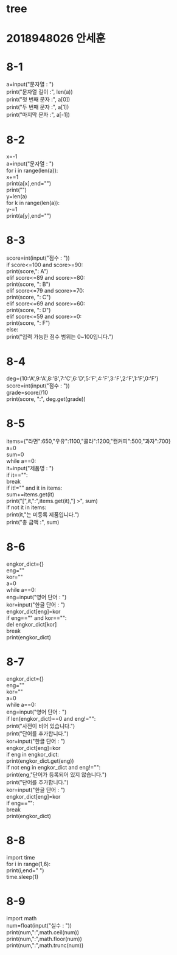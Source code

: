 # tree
# 2018948026 안세훈
# 8-1
a=input("문자열 : ")  
print("문자열 길이 :", len(a))  
print("첫 번째 문자 :", a[0])  
print("두 번째 문자 :", a[1])  
print("마지막 문자 :", a[-1])  
# 8-2
x=-1  
a=input("문자열 : ")  
for i in range(len(a)):  
    x+=1  
    print(a[x],end="")  
print("")  
y=len(a)  
for k in range(len(a)):  
    y-=1  
    print(a[y],end="")  
# 8-3
score=int(input("점수 : "))  
if score<=100 and score>=90:  
    print(score,": A")  
elif score<=89 and score>=80:  
    print(score, ": B")  
elif score<=79 and score>=70:  
    print(score, ": C")  
elif score<=69 and score>=60:  
    print(score, ": D")  
elif score<=59 and score>=0:  
    print(score, ": F")  
else:  
    print("입력 가능한 점수 범위는 0~100입니다.")  
# 8-4
deg={10:'A',9:'A',8:'B',7:'C',6:'D',5:'F',4:'F',3:'F',2:'F',1:'F',0:'F'}  
score=int(input("점수 : "))  
grade=score//10  
print(score, ":", deg.get(grade))  
# 8-5  
items={"라면":650,"우유":1100,"콜라":1200,"캔커피":500,"과자":700}  
a=0  
sum=0  
while a==0:  
    it=input("제품명 : ")  
    if it=="":  
        break  
    if it!="" and it in items:  
        sum+=items.get(it)  
        print("[",it,":",items.get(it),"] >", sum)  
    if not it in items:  
        print(it,"는 미등록 제품입니다.")  
print("총 금액 :", sum)  
# 8-6  
engkor_dict={}  
eng=""  
kor=""  
a=0  
while a==0:  
    eng=input("영어 단어 : ")  
    kor=input("한글 단어 : ")  
    engkor_dict[eng]=kor  
    if eng=="" and kor=="":  
        del engkor_dict[kor]  
        break  
print(engkor_dict)  
# 8-7  
engkor_dict={}  
eng=""  
kor=""  
a=0  
while a==0:  
    eng=input("영어 단어 : ")  
    if len(engkor_dict)==0 and eng!="":  
        print("사전이 비어 있습니다.")  
        print("단어를 추가합니다.")  
        kor=input("한글 단어 : ")  
        engkor_dict[eng]=kor  
    if eng in engkor_dict:  
        print(engkor_dict.get(eng))  
    if not eng in engkor_dict and eng!="":  
        print(eng,"단어가 등록되어 있지 않습니다.")  
        print("단어를 추가합니다.")  
        kor=input("한글 단어 : ")  
        engkor_dict[eng]=kor  
    if eng=="":  
        break  
print(engkor_dict)  
  
# 8-8  
  
import time  
for i in range(1,6):  
    print(i,end=" ")  
time.sleep(1)  
  
# 8-9  
  
import math  
num=float(input("실수 : "))  
print(num,":",math.ceil(num))  
print(num,":",math.floor(num))  
print(num,":",math.trunc(num))  
  





